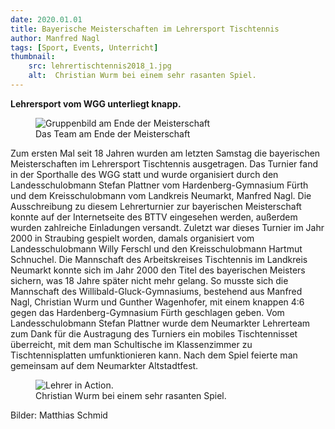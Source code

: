 ```yaml
---
date: 2020.01.01
title: Bayerische Meisterschaften im Lehrersport Tischtennis
author: Manfred Nagl
tags: [Sport, Events, Unterricht]
thumbnail: 
    src: lehrertischtennis2018_1.jpg
    alt:  Christian Wurm bei einem sehr rasanten Spiel.
---
```


<p>
    <strong>Lehrersport vom WGG unterliegt knapp.</strong>
</p>
<figure>
<img src="/images/lehrertischtennis2018_2.jpg" alt="Gruppenbild am Ende der Meisterschaft"></img>
<figcaption> Das Team am Ende der Meisterschaft</figcaption>
</figure>
<p>
    Zum ersten Mal seit 18 Jahren wurden am letzten Samstag die bayerischen Meisterschaften im Lehrersport Tischtennis ausgetragen. 
    Das Turnier fand in der Sporthalle des WGG statt und wurde organisiert durch den Landesschulobmann Stefan Plattner vom Hardenberg-Gymnasium Fürth 
    und dem Kreisschulobmann vom Landkreis Neumarkt, Manfred Nagl. Die Ausschreibung zu diesem Lehrerturnier zur bayerischen Meisterschaft konnte auf der 
    Internetseite des BTTV eingesehen werden, außerdem wurden zahlreiche Einladungen versandt. Zuletzt war dieses Turnier im Jahr 2000 in Straubing 
    gespielt worden, damals organisiert vom Landesschulobmann Willy Ferschl und den Kreisschulobmann Hartmut Schnuchel. Die Mannschaft des Arbeitskreises 
    Tischtennis im Landkreis Neumarkt konnte sich im Jahr 2000 den Titel des bayerischen Meisters sichern, was 18 Jahre später nicht mehr gelang. 
    So musste sich die Mannschaft des Willibald-Gluck-Gymnasiums, bestehend aus Manfred Nagl, Christian Wurm und Gunther Wagenhofer, mit einem knappen 
    4:6 gegen das Hardenberg-Gymnasium Fürth geschlagen geben. Vom Landesschulobmann Stefan Plattner wurde dem Neumarkter Lehrerteam zum Dank für die 
    Austragung des Turniers ein mobiles Tischtennisset überreicht, mit dem man Schultische im Klassenzimmer zu Tischtennisplatten umfunktionieren kann. 
    Nach dem Spiel feierte man gemeinsam auf dem Neumarkter Altstadtfest.

</p>
<figure>
<img src="/images/lehrertischtennis2018_1.jpg" alt="Lehrer in Action."></img>
<figcaption> Christian Wurm bei einem sehr rasanten Spiel.</figcaption>
</figure>
<p>
    Bilder: Matthias Schmid 
</p>



